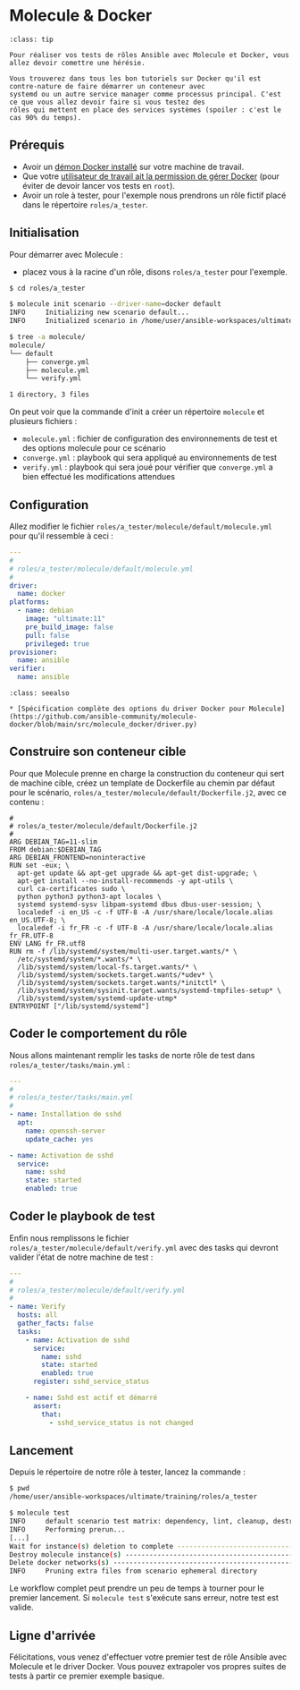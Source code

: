 # Molecule & Docker

```{admonition} À savoir
:class: tip

Pour réaliser vos tests de rôles Ansible avec Molecule et Docker, vous allez devoir comettre une hérésie. 

Vous trouverez dans tous les bon tutoriels sur Docker qu'il est contre-nature de faire démarrer un conteneur avec 
systemd ou un autre service manager comme processus principal. C'est ce que vous allez devoir faire si vous testez des 
rôles qui mettent en place des services systèmes (spoiler : c'est le cas 90% du temps).
```

## Prérequis 

* Avoir un [démon Docker installé](https://docs.docker.com/engine/install/) sur votre machine de travail.
* Que votre [utilisateur de travail ait la permission de gérer Docker](https://docs.docker.com/engine/install/linux-postinstall/#manage-docker-as-a-non-root-user) (pour éviter de devoir lancer vos tests en `root`).
* Avoir un role à tester, pour l'exemple nous prendrons un rôle fictif placé dans le répertoire `roles/a_tester`.


## Initialisation

Pour démarrer avec Molecule :

* placez vous à la racine d'un rôle, disons `roles/a_tester` pour l'exemple.

```bash session
$ cd roles/a_tester

$ molecule init scenario --driver-name=docker default
INFO     Initializing new scenario default...
INFO     Initialized scenario in /home/user/ansible-workspaces/ultimate/training/roles/a_tester/molecule/default successfully.

$ tree -a molecule/
molecule/
└── default
    ├── converge.yml
    ├── molecule.yml
    └── verify.yml

1 directory, 3 files
```

On peut voir que la commande d'init a créer un répertoire `molecule` et plusieurs fichiers :

* `molecule.yml` : fichier de configuration des environnements de test et des options molecule pour ce scénario
* `converge.yml` : playbook qui sera appliqué au environnements de test
* `verify.yml` : playbook qui sera joué pour vérifier que `converge.yml` a bien effectué les modifications attendues

## Configuration

Allez modifier le fichier `roles/a_tester/molecule/default/molecule.yml` pour qu'il ressemble à ceci :

```yaml
---
#
# roles/a_tester/molecule/default/molecule.yml
#
driver:
  name: docker
platforms:
  - name: debian
    image: "ultimate:11"
    pre_build_image: false
    pull: false
    privileged: true
provisioner:
  name: ansible
verifier:
  name: ansible
```

```{admonition} Approfondir
:class: seealso

* [Spécification complète des options du driver Docker pour Molecule](https://github.com/ansible-community/molecule-docker/blob/main/src/molecule_docker/driver.py)
```

## Construire son conteneur cible

Pour que Molecule prenne en charge la construction du conteneur qui sert de machine cible, créez un template de Dockerfile
au chemin par défaut pour le scénario, `roles/a_tester/molecule/default/Dockerfile.j2`, avec ce contenu :

```
#
# roles/a_tester/molecule/default/Dockerfile.j2
#
ARG DEBIAN_TAG=11-slim
FROM debian:$DEBIAN_TAG
ARG DEBIAN_FRONTEND=noninteractive
RUN set -eux; \
  apt-get update && apt-get upgrade && apt-get dist-upgrade; \
  apt-get install --no-install-recommends -y apt-utils \
  curl ca-certificates sudo \
  python python3 python3-apt locales \
  systemd systemd-sysv libpam-systemd dbus dbus-user-session; \
  localedef -i en_US -c -f UTF-8 -A /usr/share/locale/locale.alias en_US.UTF-8; \
  localedef -i fr_FR -c -f UTF-8 -A /usr/share/locale/locale.alias fr_FR.UTF-8
ENV LANG fr_FR.utf8
RUN rm -f /lib/systemd/system/multi-user.target.wants/* \
  /etc/systemd/system/*.wants/* \
  /lib/systemd/system/local-fs.target.wants/* \
  /lib/systemd/system/sockets.target.wants/*udev* \
  /lib/systemd/system/sockets.target.wants/*initctl* \
  /lib/systemd/system/sysinit.target.wants/systemd-tmpfiles-setup* \
  /lib/systemd/system/systemd-update-utmp*
ENTRYPOINT ["/lib/systemd/systemd"]
```

## Coder le comportement du rôle

Nous allons maintenant remplir les tasks de norte rôle de test dans `roles/a_tester/tasks/main.yml` :

```yaml
---
#
# roles/a_tester/tasks/main.yml
#
- name: Installation de sshd
  apt:
    name: openssh-server
    update_cache: yes

- name: Activation de sshd
  service:
    name: sshd
    state: started
    enabled: true
```

## Coder le playbook de test 

Enfin nous remplissons le fichier `roles/a_tester/molecule/default/verify.yml` avec des tasks qui devront
valider l'état de notre machine de test :


```yaml
---
#
# roles/a_tester/molecule/default/verify.yml
#
- name: Verify
  hosts: all
  gather_facts: false
  tasks:
    - name: Activation de sshd
      service:
        name: sshd
        state: started
        enabled: true
      register: sshd_service_status

    - name: Sshd est actif et démarré
      assert:
        that:
          - sshd_service_status is not changed
```

## Lancement

Depuis le répertoire de notre rôle à tester, lancez la commande :

```bash session
$ pwd 
/home/user/ansible-workspaces/ultimate/training/roles/a_tester

$ molecule test
INFO     default scenario test matrix: dependency, lint, cleanup, destroy, syntax, create, prepare, converge, idempotence, side_effect, verify, cleanup, destroy
INFO     Performing prerun...
[...]
Wait for instance(s) deletion to complete ------------------------------- 5.34s
Destroy molecule instance(s) -------------------------------------------- 0.32s
Delete docker networks(s) ----------------------------------------------- 0.02s
INFO     Pruning extra files from scenario ephemeral directory
```

Le workflow complet peut prendre un peu de temps à tourner pour le premier lancement. Si `molecule test` s'exécute sans erreur, notre test est valide.

## Ligne d'arrivée

Félicitations, vous venez d'effectuer votre premier test de rôle Ansible avec Molecule et le driver Docker. Vous pouvez extrapoler
vos propres suites de tests à partir ce premier exemple basique.
